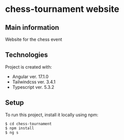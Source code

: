 # chess-tournament website

## Main information
Website for the chess event 

## Technologies
Project is created with:
* Angular ver. 17.1.0
* Tailwindcss ver. 3.4.1
* Typescript ver. 5.3.2

## Setup
To run this project, install it locally using npm:
```
$ cd chess-tournament
$ npm install
$ ng s
```
